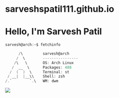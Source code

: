 # sarveshspatil111.github.io
<!-- # [<img src="https://lh3.googleusercontent.com/a-/AOh14Gilqms4ucFuPLLOrS93UYMNXtYGtDXxeDPqrHDNFA=s96-c-rg-br100" width="40" height="40">](https://github.com/sarveshspatil111) Hi, I’m Sarvesh Patil -->

<h1>Hello, I'm Sarvesh Patil</h1>
<!-- 
<a href='https://www.linkedin.com/in/sarveshspatil/' target='_blank' rel='noopener' rel='noreferrer'>
    <img src='https://img.shields.io/static/v1?label=&message=sarveshspatil&color=gray&style=plastic-square&logo=linkedin' />
  </a>
<a href='https://leetcode.com/sarveshsp/' target='_blank' rel='noopener' rel='noreferrer'>
    <img src='https://img.shields.io/static/v1?label=&message=sarveshsp&color=gray&style=plastic-square&logo=leetcode' />
  </a>
<a href='https://www.youtube.com/channel/UCMQBfRsIP5RPRcD_j9hHmYw' target='_blank' rel='noopener' rel='noreferrer'>
    <img src='https://img.shields.io/static/v1?label=&message=SarveshPatil&color=gray&style=plastic-square&logo=youtube' />
  </a>
<a href='https://www.datacamp.com/profile/sarveshsp' target='_blank' rel='noopener' rel='noreferrer'>
    <img src='https://img.shields.io/static/v1?label=&message=sarveshsp&color=gray&style=plastic-square&logo=datacamp' />
  </a>
<a href='https://twitter.com/sarveshspatil' target='_blank' rel='noopener' rel='noreferrer'>
    <img src='https://img.shields.io/static/v1?label=&message=sarveshspatil&color=gray&style=plastic-square&logo=twitter' />
  </a>
<a href='https://img.shields.io/static/v1?label=&message=sarveshspatil111@gmail.com&color=gray&style=plastic-square&logo=gmail' target='_blank' rel='noopener' rel='noreferrer'>
    <img src='https://img.shields.io/static/v1?label=&message=sarveshspatil111@gmail.com&color=gray&style=plastic-square&logo=gmail' />
  </a>
<a href='https://drive.google.com/drive/folders/1gOKUeLIjSiV0V--Js7G2vZEIWCN2hYWa?usp=sharing' target='_blank' rel='noopener' rel='noreferrer'>
    <img src='https://img.shields.io/static/v1?label=&message=Resume&color=gray&style=plastic-square&logo=files' />
  </a> -->

```csharp
sarvesh@arch:~$ fetchinfo
```
<!--
```csharp
    _______     sarvesh@void
 _ \______ -    ------------------
| \  ___  \ |   OS: Void Linux x86_64
| | /   \ | |   Packages: 662 (xbps-query)
| | \___/ | |   Shell: bash 5.1.8
| \______ \_|   WM: dwm
 -_______\      Terminal: st
                Memory: 282MiB / 7726MiB
```
-->
```csharp
      /\         sarvesh@arch
     /  \        ----------------
    /\   \       OS: Arch Linux
   /  __  \      Packages: 488
  /  (  )  \     Terminal: st
 / __|  |__\\    Shell: zsh
/.`        `.\   WM: dwm
```

<!-- <img align="left" src="https://raw.githubusercontent.com/sarveshspatil111/sarveshspatil111/main/assets/gentoo.png" width="190" />
```csharp
sarveshspatil111@github
-------------------------
OS: Gentoo/Linux x86_64 x86_64
Shell: fish 3.3.1
WM: dwm
Terminal: st
Languages: Bash, Python, JavaScript
Frameworks: Django, React
Learning: Node.js, Express, Frappe
Tools: Git, Tmux, Docker
``` -->

![](https://github-readme-streak-stats.herokuapp.com?user=sarveshspatil111&theme=tokyonight&hide_border=true)
